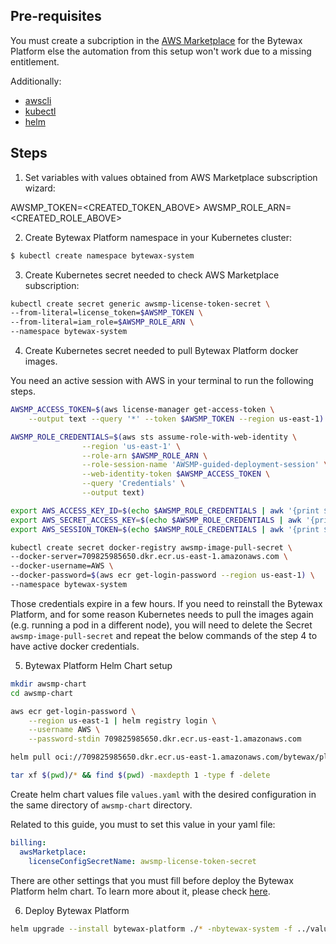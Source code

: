 ## Pre-requisites

You must create a subcription in the [AWS Marketplace](https://aws.amazon.com/marketplace/pp/prodview-heqksqasqoy66) for the Bytewax Platform else the automation from this setup won't work due to a missing entitlement.

Additionally:

- [awscli](https://aws.amazon.com/cli/)
- [kubectl](https://kubernetes.io/docs/tasks/tools/)
- [helm](https://helm.sh/docs/intro/install/)

## Steps

1. Set variables with values obtained from AWS Marketplace subscription wizard:

AWSMP_TOKEN=<CREATED_TOKEN_ABOVE>
AWSMP_ROLE_ARN=<CREATED_ROLE_ABOVE>

2. Create Bytewax Platform namespace in your Kubernetes cluster:

```bash
$ kubectl create namespace bytewax-system
```

3. Create Kubernetes secret needed to check AWS Marketplace subscription:

```bash
kubectl create secret generic awsmp-license-token-secret \
--from-literal=license_token=$AWSMP_TOKEN \
--from-literal=iam_role=$AWSMP_ROLE_ARN \
--namespace bytewax-system
```

4. Create Kubernetes secret needed to pull Bytewax Platform docker images.

You need an active session with AWS in your terminal to run the following steps.

```bash
AWSMP_ACCESS_TOKEN=$(aws license-manager get-access-token \
    --output text --query '*' --token $AWSMP_TOKEN --region us-east-1)
```
```bash
AWSMP_ROLE_CREDENTIALS=$(aws sts assume-role-with-web-identity \
                --region 'us-east-1' \
                --role-arn $AWSMP_ROLE_ARN \
                --role-session-name 'AWSMP-guided-deployment-session' \
                --web-identity-token $AWSMP_ACCESS_TOKEN \
                --query 'Credentials' \
                --output text)
```
```bash
export AWS_ACCESS_KEY_ID=$(echo $AWSMP_ROLE_CREDENTIALS | awk '{print $1}' | xargs)
export AWS_SECRET_ACCESS_KEY=$(echo $AWSMP_ROLE_CREDENTIALS | awk '{print $3}' | xargs)
export AWS_SESSION_TOKEN=$(echo $AWSMP_ROLE_CREDENTIALS | awk '{print $4}' | xargs)
```

```bash
kubectl create secret docker-registry awsmp-image-pull-secret \
--docker-server=709825985650.dkr.ecr.us-east-1.amazonaws.com \
--docker-username=AWS \
--docker-password=$(aws ecr get-login-password --region us-east-1) \
--namespace bytewax-system
```

Those credentials expire in a few hours. If you need to reinstall the Bytewax Platform, and for some reason Kubernetes needs to pull the images again (e.g. running a pod in a different node), you will need to delete the Secret `awsmp-image-pull-secret` and repeat the below commands of the step 4 to have active docker credentials.


5. Bytewax Platform Helm Chart setup

```bash
mkdir awsmp-chart
cd awsmp-chart
```

```bash
aws ecr get-login-password \
    --region us-east-1 | helm registry login \
    --username AWS \
    --password-stdin 709825985650.dkr.ecr.us-east-1.amazonaws.com
```

```bash
helm pull oci://709825985650.dkr.ecr.us-east-1.amazonaws.com/bytewax/platform --version 0.1.5
```

```bash
tar xf $(pwd)/* && find $(pwd) -maxdepth 1 -type f -delete
```

Create helm chart values file `values.yaml` with the desired configuration in the same directory of `awsmp-chart` directory.

Related to this guide, you must to set this value in your yaml file:

```yaml
billing:
  awsMarketplace:
    licenseConfigSecretName: awsmp-license-token-secret
```

There are other settings that you must fill before deploy the Bytewax Platform helm chart.
To learn more about it, please check [here](setup/installation).


6. Deploy Bytewax Platform

```bash
helm upgrade --install bytewax-platform ./* -nbytewax-system -f ../values.yaml
```
